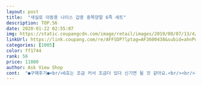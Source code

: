 ```yaml
---
layout: post 
title:  "새실로 아동용 나이스 갑종 중목양말 6족 세트" 
description: TOP.56 
date: 2020-01-22 02:55:07 
img: https://static.coupangcdn.com/image/retail/images/2019/08/07/13/4/53883968-5408-41cb-a9f3-eb8d8d131b38.jpg 
linkUrl: https://link.coupang.com/re/AFFSDP?lptag=AF3600438&subid=ahnPublicAsk&pageKey=277648429&itemId=879908129&vendorItemId=5218887140&traceid=V0-113-852394d639064ed4 
categories: [1005] 
color: ff1744 
rank: 56 
price: 11800 
author: Ask View Shop 
cont:  "●구매후기●<br/>6호는 조금 커서 조금더 있다 신기면 될 것 같아요.<br/><br/>가성비 진짜 만족합니다^^<br/>고정하기 좋아요<br/>구매했는데 발가락 부분 마감처리가 잘 안 되어 있는지<br/>길이는 종아리까지 와서 내복 빠지지 않게<br/>두께는 얇지도 두껍지도 않은 적당한 두께이고<br/>딱 잘 맞아요참고하시면 될 것 같구요.<br/><br/>색깔  구성이 제가 딱 원하던거라 주저없이<br/>신발200사이즈 신어서 5호 주문했어요.<br/><br/>아이가 몇 개의 양말은 불편하다고 하네요ㅠ<br/>예쁘고 짱짱하고 질도 좋아요<br/>일곱살 아이 겨울용 양말로 구매했어요<br/>정사이즈입니다<br/>조금 여유있네요<br/>좋아서 하나더 재구매 했어요~<br/>참고로 운동화 200사이즈 신는 아이<br/>혹시나해서 6호 주문도 같이 했는데<br/>6호는 조금 커서 조금더 있다 신기면 될 것 같아요.<br/><br/>가성비 진짜 만족합니다^^<br/>고정하기 좋아요<br/>구매했는데 발가락 부분 마감처리가 잘 안 되어 있는지<br/>길이는 종아리까지 와서 내복 빠지지 않게<br/>두께는 얇지도 두껍지도 않은 적당한 두께이고<br/>딱 잘 맞아요참고하시면 될 것 같구요.<br/><br/>색깔  구성이 제가 딱 원하던거라 주저없이<br/>신발200사이즈 신어서 5호 주문했어요.<br/><br/>아이가 몇 개의 양말은 불편하다고 하네요ㅠ<br/>예쁘고 짱짱하고 질도 좋아요<br/>일곱살 아이 겨울용 양말로 구매했어요<br/>정사이즈입니다<br/>조금 여유있네요<br/>좋아서 하나더 재구매 했어요~<br/>참고로 운동화 200사이즈 신는 아이<br/>혹시나해서 6호 주문도 같이 했는데<br/>" 
---
```

